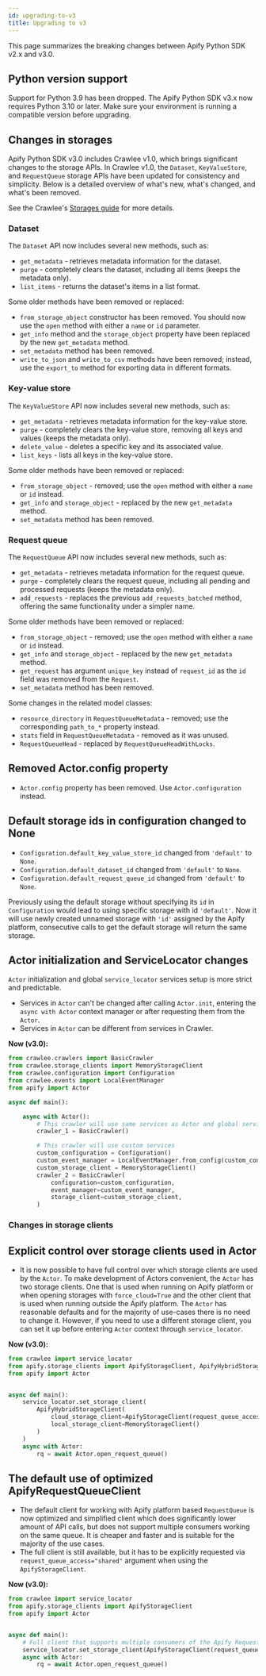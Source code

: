 ```yaml
---
id: upgrading-to-v3
title: Upgrading to v3
---
```


This page summarizes the breaking changes between Apify Python SDK v2.x and v3.0.

## Python version support

Support for Python 3.9 has been dropped. The Apify Python SDK v3.x now requires Python 3.10 or later. Make sure your environment is running a compatible version before upgrading.

## Changes in storages

Apify Python SDK v3.0 includes Crawlee v1.0, which brings significant changes to the storage APIs. In Crawlee v1.0, the `Dataset`, `KeyValueStore`, and `RequestQueue` storage APIs have been updated for consistency and simplicity. Below is a detailed overview of what's new, what's changed, and what's been removed.

See the Crawlee's [Storages guide](https://crawlee.dev/python/docs/guides/storages) for more details.

### Dataset

The `Dataset` API now includes several new methods, such as:

- `get_metadata` - retrieves metadata information for the dataset.
- `purge` - completely clears the dataset, including all items (keeps the metadata only).
- `list_items` - returns the dataset's items in a list format.

Some older methods have been removed or replaced:

- `from_storage_object` constructor has been removed. You should now use the `open` method with either a `name` or `id` parameter.
- `get_info` method and the `storage_object` property have been replaced by the new `get_metadata` method.
- `set_metadata` method has been removed.
- `write_to_json` and `write_to_csv` methods have been removed; instead, use the `export_to` method for exporting data in different formats.

### Key-value store

The `KeyValueStore` API now includes several new methods, such as:

- `get_metadata` - retrieves metadata information for the key-value store.
- `purge` - completely clears the key-value store, removing all keys and values (keeps the metadata only).
- `delete_value` - deletes a specific key and its associated value.
- `list_keys` - lists all keys in the key-value store.

Some older methods have been removed or replaced:

- `from_storage_object` - removed; use the `open` method with either a `name` or `id` instead.
- `get_info` and `storage_object` - replaced by the new `get_metadata` method.
- `set_metadata` method has been removed.

### Request queue

The `RequestQueue` API now includes several new methods, such as:

- `get_metadata` - retrieves metadata information for the request queue.
- `purge` - completely clears the request queue, including all pending and processed requests (keeps the metadata only).
- `add_requests` - replaces the previous `add_requests_batched` method, offering the same functionality under a simpler name.

Some older methods have been removed or replaced:

- `from_storage_object` - removed; use the `open` method with either a `name` or `id` instead.
- `get_info` and `storage_object` - replaced by the new `get_metadata` method.
- `get_request` has argument `unique_key` instead of `request_id` as the `id` field was removed from the `Request`.
- `set_metadata` method has been removed.

Some changes in the related model classes:

- `resource_directory` in `RequestQueueMetadata` - removed; use the corresponding `path_to_*` property instead.
- `stats` field in `RequestQueueMetadata` - removed as it was unused.
- `RequestQueueHead` - replaced by `RequestQueueHeadWithLocks`.

## Removed Actor.config property
- `Actor.config` property has been removed. Use `Actor.configuration` instead.

## Default storage ids in configuration changed to None
- `Configuration.default_key_value_store_id` changed from `'default'` to `None`.
- `Configuration.default_dataset_id` changed from `'default'` to `None`.
- `Configuration.default_request_queue_id` changed from `'default'` to `None`.

Previously using the default storage without specifying its `id` in `Configuration` would lead to using specific storage with id `'default'`. Now it will use newly created unnamed storage with `'id'` assigned by the Apify platform, consecutive calls to get the default storage will return the same storage.

## Actor initialization and ServiceLocator changes

`Actor` initialization and global `service_locator` services setup is more strict and predictable.
- Services in `Actor` can't be changed after calling `Actor.init`, entering the `async with Actor` context manager or after requesting them from the `Actor`.
- Services in `Actor` can be different from services in Crawler.


**Now (v3.0):**

```python
from crawlee.crawlers import BasicCrawler
from crawlee.storage_clients import MemoryStorageClient
from crawlee.configuration import Configuration
from crawlee.events import LocalEventManager
from apify import Actor

async def main():

    async with Actor():
        # This crawler will use same services as Actor and global service_locator
        crawler_1 = BasicCrawler()

        # This crawler will use custom services
        custom_configuration = Configuration()
        custom_event_manager = LocalEventManager.from_config(custom_configuration)
        custom_storage_client = MemoryStorageClient()
        crawler_2 = BasicCrawler(
            configuration=custom_configuration,
            event_manager=custom_event_manager,
            storage_client=custom_storage_client,
        )
```

### Changes in storage clients

## Explicit control over storage clients used in Actor
- It is now possible to have full control over which storage clients are used by the `Actor`. To make development of Actors convenient, the `Actor` has two storage clients. One that is used when running on Apify platform or when opening storages with `force_cloud=True` and the other client that is used when running outside the Apify platform. The `Actor` has reasonable defaults and for the majority of use-cases there is no need to change it. However, if you need to use a different storage client, you can set it up before entering `Actor` context through `service_locator`.

**Now (v3.0):**

```python
from crawlee import service_locator
from apify.storage_clients import ApifyStorageClient, ApifyHybridStorageClient, MemoryStorageClient
from apify import Actor


async def main():
    service_locator.set_storage_client(
        ApifyHybridStorageClient(
            cloud_storage_client=ApifyStorageClient(request_queue_access="single"),
            local_storage_client=MemoryStorageClient()
        )
    )
    async with Actor:
        rq = await Actor.open_request_queue()
```


## The default use of optimized ApifyRequestQueueClient

- The default client for working with Apify platform based `RequestQueue` is now optimized and simplified client which does significantly lower amount of API calls, but does not support multiple consumers working on the same queue. It is cheaper and faster and is suitable for the majority of the use cases.
- The full client is still available, but it has to be explicitly requested via `request_queue_access="shared"` argument when using the `ApifyStorageClient`.

**Now (v3.0):**

```python
from crawlee import service_locator
from apify.storage_clients import ApifyStorageClient
from apify import Actor


async def main():
    # Full client that supports multiple consumers of the Apify Request Queue
    service_locator.set_storage_client(ApifyStorageClient(request_queue_access="shared"))
    async with Actor:
        rq = await Actor.open_request_queue()
```
